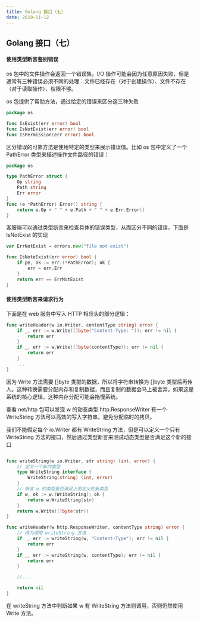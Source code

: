 ```yaml
---
title: Golang 接口（七）
date: 2019-11-12
---
```


## Golang 接口（七）



#### 使用类型断言鉴别错误

os 包中的文件操作会返回一个错误集。I/O 操作可能会因为任意原因失败，但是通常有三种错误必须不同的处理：文件已经存在（对于创建操作）、文件不存在（对于读取操作）、权限不够。

os 包提供了帮助方法，通过给定的错误来区分这三种失败

```go
package os

func IsExist(err error) bool
func IsNotExist(err error) bool
func IsPermission(err error) bool
```

区分错误的可靠方法是使用特定的类型来展示错误值。比如 os 包中定义了一个 PathError 类型来描述操作文件路径的错误：

```go
package os

type PathError struct {
    Op string
    Path string
    Err error
}
func (e *PathError) Error() string {
    return e.Op + " " + e.Path + " " + e.Err.Error()
}
```

客服端可以通过类型断言来检查具体的错误类型，从而区分不同的错误，下面是 IsNotExist 的实现

```go
var ErrNotExist = errors.new("file not exist")

func IsNoteExist(err error) bool {
    if pe, ok := err.(*PathError); ok {
        err = err.Err
    }
    return err == ErrNotExist
}
```



#### 使用类型断言来请求行为

下面是在 web 服务中写入 HTTP 相应头的部分逻辑：

```go 
func writeHeader(w io.Writer, contentType string) error {
	if _, err := w.Write([]byte("Content-Type: ")); err != nil {
		return err
	}
	if _, err := w.Write([]byte(contentType)); err != nil {
		return err
	}
    ...
} 
```
因为 Write 方法需要 []byte 类型的数据，所以将字符串转换为 []byte 类型后再传人。这种转换需要分配内存和复制数据，而且复制的数据会马上被舍弃。如果这是系统的核心逻辑，这种内存分配可能会拖慢系统。

查看 net/http 包可以发现 w 的动态类型 http.ResponseWriter 有一个 WriteString 方法可以高效的写入字符串，避免分配临时的拷贝。

我们不能假定每个 io.Writer 都有 WriteString 方法，但是可以定义一个只有 WriteString 方法的接口，然后通过类型断言来测试动态类型是否满足这个新的接口

```go

func writeString(w io.Writer, str string) (int, error) {
    // 定义一个新的类型
	type WriteString interface {
		WriteString(string) (int, error)
    }
    // 断言 w 的类型是否满足上面定义的新类型
	if w, ok := w.(WriteString); ok {
		return w.WriteString(str)
	}
	return w.Write([]byte(str))
}

func writeHeader(w http.ResponseWriter, contentType string) error {
    // 改为调用 writeString 方法
	if _, err := writeString(w, "Content-Type"); err != nil {
		return err
	}
	if _, err := writeString(w, contentType); err != nil {
		return err
	}

	//....

	return nil
}
```
在 writeString 方法中判断如果 w 有 WriteString 方法则调用，否则仍然使用 Write 方法。
